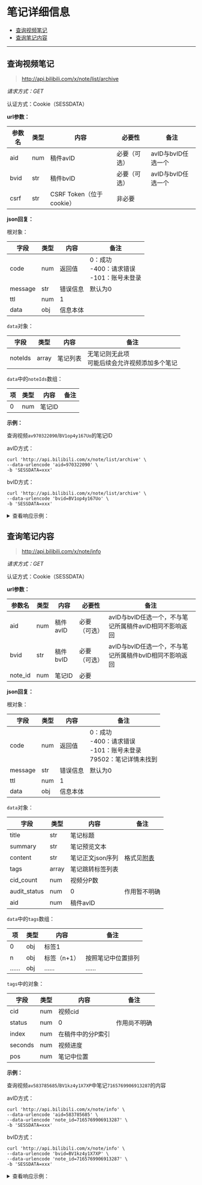# 笔记详细信息

- [查询视频笔记](#查询视频笔记)
- [查询笔记内容](#查询笔记内容)

---

## 查询视频笔记

> http://api.bilibili.com/x/note/list/archive

*请求方式：GET*

认证方式：Cookie（SESSDATA）

**url参数：**

| 参数名  | 类型 | 内容         | 必要性      | 备注     |
| ------- | ---- | ------------ | ----------- | -------- |
| aid    | num  | 稿件avID | 必要（可选）  | avID与bvID任选一个 |
| bvid   | str  | 稿件bvID | 必要（可选）  | avID与bvID任选一个 |
| csrf   | str  | CSRF Token（位于cookie） | 非必要   |         |

**json回复：**

根对象：

| 字段    | 类型 | 内容     | 备注                                                |
| ------- | ---- | -------- | --------------------------------------------------- |
| code    | num  | 返回值   | 0：成功<br />-400：请求错误<br />-101：账号未登录   |
| message | str  | 错误信息 | 默认为0                                             |
| ttl     | num  | 1        |                                                     |
| data    | obj  | 信息本体 |                                                     |

`data`对象：

| 字段    | 类型  | 内容     | 备注                                               |
| ------- | ----- | -------- | -------------------------------------------------- |
| noteIds | array | 笔记列表 | 无笔记则无此项<br />可能后续会允许视频添加多个笔记 |

`data`中的`noteIds`数组：

| 项   | 类型 | 内容        | 备注             |
| ---- | ---- | ----------- | ---------------- |
| 0    | num  | 笔记ID      |                  |

**示例：**

查询视频`av970322090`/`BV1op4y167Uo`的笔记ID

avID方式：

```shell
curl 'http://api.bilibili.com/x/note/list/archive' \
--data-urlencode 'aid=970322090' \
-b 'SESSDATA=xxx'
```

bvID方式：

```shell
curl 'http://api.bilibili.com/x/note/list/archive' \
--data-urlencode 'bvid=BV1op4y167Uo' \
-b 'SESSDATA=xxx'
```

<details>
<summary>查看响应示例：</summary>

```json
{
    "code":0,
    "message":"0",
    "ttl":1,
    "data":{
        "noteIds":[
            3809605586518023
        ]
    }
}
```

</details>

## 查询笔记内容

> http://api.bilibili.com/x/note/info

*请求方式：GET*

认证方式：Cookie（SESSDATA）

**url参数：**

| 参数名  | 类型 | 内容       | 必要性      | 备注     |
| ------- | ---- | ---------- | ----------- | -------- |
| aid     | num  | 稿件avID   | 必要（可选）| avID与bvID任选一个，不与笔记所属稿件avID相同不影响返回 |
| bvid    | str  | 稿件bvID   | 必要（可选）| avID与bvID任选一个，不与笔记所属稿件bvID相同不影响返回 |
| note_id | num  | 笔记ID     | 必要        |          |

**json回复：**

根对象：

| 字段    | 类型 | 内容     | 备注                                                |
| ------- | ---- | -------- | --------------------------------------------------- |
| code    | num  | 返回值   | 0：成功<br />-400：请求错误<br />-101：账号未登录<br />79502：笔记详情未找到|
| message | str  | 错误信息 | 默认为0                                             |
| ttl     | num  | 1        |                                                     |
| data    | obj  | 信息本体 |                                                     |

`data`对象：

| 字段         | 类型  | 内容             | 备注           |
| ------------ | ----- | ---------------- | -------------- |
| title        | str   | 笔记标题         |                |
| summary      | str   | 笔记预览文本     |                |
| content      | str   | 笔记正文json序列 | 格式见[附表](readme.md#附表-笔记正文序列格式) |
| tags         | array | 笔记跳转标签列表 |                |
| cid_count    | num   | 视频分P数        |                |
| audit_status | num   | 0                | 作用暂不明确   |
| aid          | num   | 稿件avID         |                |

`data`中的`tags`数组：

| 项   | 类型 | 内容        | 备注             |
| ---- | ---- | ----------- | ---------------- |
| 0    | obj  | 标签1       |                  |
| n    | obj  | 标签（n+1） | 按照笔记中位置排列 |
| ……   | obj  | ……          | ……               |

`tags`中的对象：

| 字段     | 类型 | 内容              | 备注         |
| -------- | ---- | ----------------- | ------------ |
| cid      | num  | 视频cid           |              |
| status   | num  | 0                 | 作用尚不明确 |
| index    | num  | 在稿件中的分P索引 |              |
| seconds  | num  | 视频进度          |              |
| pos      | num  | 笔记中位置        |              |

**示例：**

查询视频`av583785685`/`BV1kz4y1X7XP`中笔记`7165769906913287`的内容

avID方式：

```shell
curl 'http://api.bilibili.com/x/note/info' \
--data-urlencode 'aid=583785685' \
--data-urlencode 'note_id=7165769906913287' \
-b 'SESSDATA=xxx'
```

bvID方式：

```shell
curl 'http://api.bilibili.com/x/note/info' \
--data-urlencode 'bvid=BV1kz4y1X7XP' \
--data-urlencode 'note_id=7165769906913287' \
-b 'SESSDATA=xxx'
```

<details>
<summary>查看响应示例：</summary>

```json
{
    "code":0,
    "message":"0",
    "ttl":1,
    "data":{
        "title":"【cmd】访问api 命令行也能上B站",
        "summary":"项目介绍  才324个star？哦7月4日没事了  二维码登录流程介绍  正式开",
        "content":"{
            "insert":{
                "tag":{
                    "cid":209620774,
                    "status":0,
                    "index":1,
                    "seconds":5,
                    "cidCount":1,
                    "key":"1611921905204",
                    "title":"【cmd】访问api 命令行也能上B站_x264"
                }
            }
        }..."
        "cid_count":1,
        "audit_status":0,
        "aid":583785685
    }
}
```

</details>